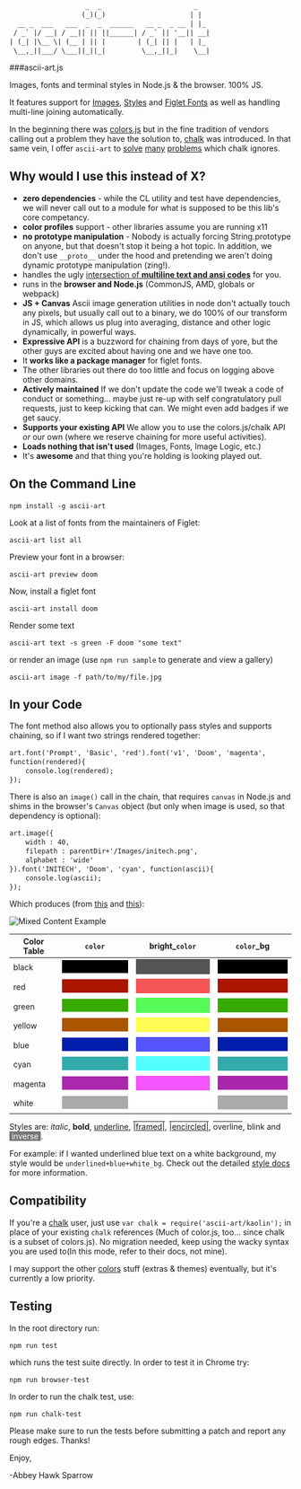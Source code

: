 	                   _  _                       _   
	                  (_)(_)                     | |  
	  __ _  ___   ___  _  _  ______   __ _  _ __ | |_ 
	 / _` |/ __| / __|| || ||______| / _` || '__|| __|
	| (_| |\__ \| (__ | || |        | (_| || |   | |_ 
	 \__,_||___/ \___||_||_|         \__,_||_|    \__|
	 
###ascii-art.js

Images, fonts and terminal styles in Node.js & the browser. 100% JS.

It features support for [Images](docs/Images.md), [Styles](docs/Images.md) and [Figlet Fonts](docs/Figlet.md) as well as handling multi-line joining automatically. 

In the beginning there was [colors.js](https://github.com/Marak/colors.js) but in the fine tradition of vendors calling out a problem they have the solution to, [chalk](https://github.com/yeoman/yo/issues/68) was introduced. In that same vein, I offer `ascii-art` to [solve](docs/Multiline.md) [many](docs/Figlet.md) [problems](docs/Images.md) which chalk ignores. 

Why would I use this instead of X?
----------------------------------
- **zero dependencies** - while the CL utility and test have dependencies, we will never call out to a module for what is supposed to be this lib's core competancy.
- **color profiles** support - other libraries assume you are running x11
- **no prototype manipulation** - Nobody is actually forcing String.prototype on anyone, but that doesn't stop it being a hot topic. In addition, we don't use `__proto__` under the hood and pretending we aren't doing dynamic prototype manipulation (zing!).
- handles the ugly [intersection of **multiline text and ansi codes**](docs/Multiline.md) for you.
- runs in the **browser and Node.js** (CommonJS, AMD, globals or webpack)
- **JS + Canvas** Ascii image generation utilities in node don't actually touch any pixels, but usually call out to a binary, we do 100% of our transform in JS, which allows us plug into averaging, distance and other logic dynamically, in powerful ways.
- **Expressive API** is a buzzword for chaining from days of yore, but the other guys are excited about having one and we have one too.
- It **works like a package manager** for figlet fonts.
- The other libraries out there do too little and focus on logging above other domains.
- **Actively maintained** If we don't update the code we'll tweak a code of conduct or something... maybe just re-up with self congratulatory pull requests, just to keep kicking that can. We might even add badges if we get saucy.
- **Supports your existing API** We allow you to use the colors.js/chalk API *or* our own (where we reserve chaining for more useful activities).
- **Loads nothing that isn't used** (Images, Fonts, Image Logic, etc.)
- It's **awesome** and that thing you're holding is looking played out.

	
On the Command Line
------------------

	npm install -g ascii-art
	
Look at a list of fonts from the maintainers of Figlet:

	ascii-art list all
	
Preview your font in a browser:

	ascii-art preview doom
	
Now, install a figlet font

	ascii-art install doom
	
Render some text

	ascii-art text -s green -F doom "some text"
	
or render an image (use `npm run sample` to generate and view a gallery)

	ascii-art image -f path/to/my/file.jpg
	
In your Code
------------
The font method also allows you to optionally pass styles and supports chaining, so if I want two strings rendered together:

    art.font('Prompt', 'Basic', 'red').font('v1', 'Doom', 'magenta', function(rendered){
        console.log(rendered);
    });
    
There is also an `image()` call in the chain, that requires `canvas` in Node.js and shims in the browser's `Canvas` object (but only when image is used, so that dependency is optional):

    art.image({
    	width : 40,
    	filepath : parentDir+'/Images/initech.png',
    	alphabet : 'wide'
    }).font('INITECH', 'Doom', 'cyan', function(ascii){
		console.log(ascii);
    });
    
Which produces (from [this](Images/initech.png) and [this](Fonts/doom.flf)):

![Mixed Content Example](http://patternweaver.com/Github/Ascii/docs/initech.png)

    
| **Color Table**  | `color`       | bright_`color`  | `color`_bg|
| -----------------|---------------|-----------------|-----------|
| black   |![color](Images/c/black.png)|![color](Images/c/light_black.png)|![color](Images/c/black.png)|
| red     |![color](Images/c/red.png)|![color](Images/c/light_red.png)|![color](Images/c/red.png)|
| green   |![color](Images/c/green.png)|![color](Images/c/light_green.png)| ![color](Images/c/green.png)|
| yellow  |![color](Images/c/yellow.png)|![color](Images/c/light_yellow.png)|![color](Images/c/yellow.png)|
| blue    |![color](Images/c/blue.png)|![color](Images/c/light_blue.png)|![color](Images/c/blue.png) |
| cyan    |![color](Images/c/cyan.png)|![color](Images/c/light_cyan.png)|![color](Images/c/cyan.png) |
| magenta |![color](Images/c/magenta.png)|![color](Images/c/light_magenta.png)|![color](Images/c/magenta.png)|
| white   |![color](Images/c/gray.png)|![color](Images/c/light_gray.png)|![color](Images/c/gray.png)|

Styles are: *italic*, **bold**, <span style="text-decoration: underline">underline</span>, <span style="text-decoration: underline overline">|framed|</span>, <span style="text-decoration: underline overline">|encircled|</span>, <span style="text-decoration: overline">overline</span>, <span style="text-decoration: blink">blink</span> and <span style="display:inline-block; background-color:#777777; color: white">&nbsp;inverse&nbsp;</span>. 

For example: if I wanted underlined blue text on a white background, my style would be `underlined+blue+white_bg`. Check out the detailed [style docs](docs/Styles.md) for more information.


Compatibility
-------------
If you're a [chalk](https://www.npmjs.com/package/chalk) user, just use `var chalk = require('ascii-art/kaolin');` in place of your existing `chalk` references (Much of color.js, too... since chalk is a subset of colors.js). No migration needed, keep using the wacky syntax you are used to(In this mode, refer to their docs, not mine).

I may support the other [colors](https://www.npmjs.com/package/colors) stuff (extras & themes) eventually, but it's currently a low priority.

Testing
-------
In the root directory run:

	npm run test
	
which runs the test suite directly. In order to test it in Chrome try:

	npm run browser-test
	
In order to run the chalk test, use:

	npm run chalk-test
	
Please make sure to run the tests before submitting a patch and report any rough edges. Thanks!

Enjoy,

-Abbey Hawk Sparrow